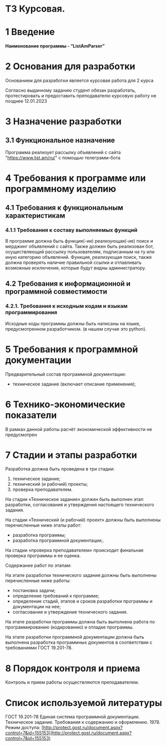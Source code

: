 # ТЗ Курсовая.

# **1 Введение**

**Наименование программы - “ListAmParser”**

# **2 Основания для разработки**

Основанием для разработки является курсовая работа для 2 курса

Согласно выданному заданию студент обязан разработать, протестировать и предоставить преподавателю курсовую работу не позднее 12.01.2023

# **3 Назначение разработки**

## **3.1 Функциональное назначение**

Программа реализует рассылку объявлений с сайта "https://www.list.am/ru/" с помощью телеграмм-бота

# **4 Требования к программе или программному изделию**

## **4.1 Требования к функциональным характеристикам**

### **4.1.1 Требования к составу выполняемых функций**

В программе должна быть функция(-ии) реализующая(-ие) поиск и мерджинг объявлений с сайта. Также должен быть реализован бот, осуществляющий рассылку пользователям, подписанным на ту или иную категорию объявлений.
Функция, реализующая поиск, также должна проверять наличие правильной ссылки и отлавливать возможные исключения, которые будут видны администратору.

## **4.2 Требования к информационной и программной совместимости**

### 4.2.1. Требования к исходным кодам и языкам программирования

Исходные коды программы должны быть написаны на языке, предусмотренном разработчиком. (в нашем случае это python).

# **5 Требования к программной документации**

Предварительный состав программной документации:

- техническое задание (включает описание применения);

# **6 Технико-экономические показатели**

В рамках данной работы расчёт экономической эффективности не
предусмотрен

# **7 Стадии и этапы разработки**

Разработка должна быть проведена в три стадии:

1. техническое задание;
2. технический (и рабочий) проекты;
3. проверка преподавателем.

На стадии «Техническое задание» должен быть выполнен этап разработки, согласования и утверждения настоящего технического задания.

На стадии «Технический (и рабочий) проект» должны быть выполнены перечисленные ниже этапы работ:

- разработка программы;
- разработка программной документации;.

На стадии «проверка преподавателем» происходит финальная проверка программы и ее оценка.

Содержание работ по этапам:

На этапе разработки технического задания должны быть выполнены перечисленные ниже работы:

- постановка задачи;
- определение требований к программе;
- определение стадий, этапов и сроков разработки программы и документации на нее;
- согласование и утверждение технического задания.

На этапе разработки программы должна быть выполнена работа по программированию (кодированию) и отладке программы.

На этапе разработки программной документации должна быть выполнена разработка программных документов в соответствии с требованиями ГОСТ 19.201-78.

# **8 Порядок контроля и приема**

Контроль и прием работы осуществляются преподавателем.

# **Список используемой литературы**

ГОСТ 19.201-78 Единая система программной документации. Техническое задание. Требования к содержанию и оформлению. 1978. Режим доступа: [http://protect.gost.ru/document.aspx?control=7&id=155153](http://protect.gost.ru/document.aspx?control=7&id=155153)
